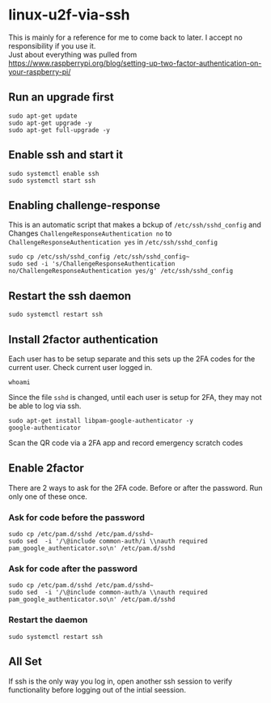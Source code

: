 # linux-u2f-via-ssh
This is mainly for a reference for me to come back to later.  I accept no responsibility if you use it.<br>
Just about everything was pulled from https://www.raspberrypi.org/blog/setting-up-two-factor-authentication-on-your-raspberry-pi/

## Run an upgrade first
```shell
sudo apt-get update
sudo apt-get upgrade -y
sudo apt-get full-upgrade -y
```

## Enable ssh and start it
```shell
sudo systemctl enable ssh
sudo systemctl start ssh
```

## Enabling challenge-response
This is an automatic script that makes a bckup of `/etc/ssh/sshd_config`
and Changes `ChallengeResponseAuthentication no` to `ChallengeResponseAuthentication yes` in `/etc/ssh/sshd_config`
```shell
sudo cp /etc/ssh/sshd_config /etc/ssh/sshd_config~
sudo sed -i 's/ChallengeResponseAuthentication no/ChallengeResponseAuthentication yes/g' /etc/ssh/sshd_config
```

## Restart the ssh daemon
```shell
sudo systemctl restart ssh
```

## Install 2factor authentication
Each user has to be setup separate and this sets up the 2FA codes for the current user.  Check current user logged in.
```shell
whoami
```
Since the file `sshd` is changed, until each user is setup for 2FA, they may not be able to log via ssh.
```shell
sudo apt-get install libpam-google-authenticator -y
google-authenticator
```
Scan the QR code via a 2FA app and record emergency scratch codes


## Enable 2factor
There are 2 ways to ask for the 2FA code.  Before or after the password.  Run only one of these once.
### Ask for code before the password
```shell
sudo cp /etc/pam.d/sshd /etc/pam.d/sshd~
sudo sed  -i '/\@include common-auth/i \\nauth required pam_google_authenticator.so\n' /etc/pam.d/sshd
```
### Ask for code after the password
```shell
sudo cp /etc/pam.d/sshd /etc/pam.d/sshd~
sudo sed  -i '/\@include common-auth/a \\nauth required pam_google_authenticator.so\n' /etc/pam.d/sshd
```

### Restart the daemon
```shell
sudo systemctl restart ssh
```

## All Set
If ssh is the only way you log in, open another ssh session to verify functionality before logging out of the intial seession.

